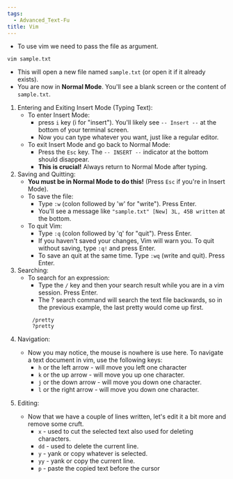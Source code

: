 ```yaml
---
tags:
  - Advanced_Text-Fu
title: Vim
---
```

- To use vim we need to pass the file as argument.
```
vim sample.txt
```
- This will open a new file named `sample.txt` (or open it if it already exists).
- You are now in **Normal Mode**. You'll see a blank screen or the content of `sample.txt`.
1. Entering and Exiting Insert Mode (Typing Text):
	-  To enter Insert Mode:
		- press `i` key (i for "insert"). You'll likely see `-- Insert --` at the bottom of your terminal screen.
		- Now you can type whatever you want, just like a regular editor.
	- To exit Insert Mode and go back to Normal Mode:
		- Press the `Esc` key. The `-- INSERT --` indicator at the bottom should disappear.
		- **This is crucial!** Always return to Normal Mode after typing.
2. Saving and Quitting:
	- **You must be in Normal Mode to do this!** (Press `Esc` if you're in Insert Mode).
	- To save the file:
		- Type `:w` (colon followed by 'w' for "write"). Press Enter.
		- You'll see a message like `"sample.txt" [New] 3L, 45B written` at the bottom.
	- To quit Vim:
		- Type `:q` (colon followed by 'q' for "quit"). Press Enter.
		- If you haven't saved your changes, Vim will warn you. To quit without saving, type `:q!` and press Enter.
		- To save an quit at the same time. Type `:wq` (write and quit). Press Enter.
3. Searching: 
	- To search for an expression:
		- Type the `/` key and then your search result while you are in a vim session. Press Enter.
		- The ? search command will search the text file backwards, so in the previous example, the last pretty would come up first.
```
		/pretty
		?pretty
``` 
4. Navigation:
	- Now you may notice, the mouse is nowhere is use here. To navigate a text document in vim, use the following keys:
		-  `h` or the left arrow - will move you left one character
		-  `k` or the up arrow - will move you up one character.
		-  `j` or the down arrow - will move you down one character.
		-  `l` or the right arrow - will move you down one character.

5. Editing:
	- Now that we have a couple of lines written, let's edit it a bit more and remove some cruft.
		- `x`  - used to cut the selected text also used for deleting characters.
		- `dd`  - used to delete the current line.
		-  `y` - yank or copy whatever is selected.
		-  `yy` - yank or copy the current line.
		-  `p` - paste the copied text before the cursor


